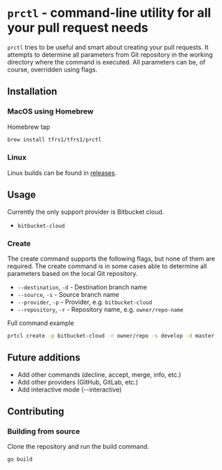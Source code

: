 # `prctl` - command-line utility for all your pull request needs

`prctl` tries to be useful and smart about creating your pull requests. It attempts to determine all parameters from Git repository in the working directory where the command is executed. All parameters can be, of course, overridden using flags.

## Installation

### MacOS using Homebrew

Homebrew tap
```bash
brew install tfrs1/tfrs1/prctl
```

### Linux

Linux builds can be found in [releases](https://github.com/tfrs1/prctl/releases).

## Usage

Currently the only support provider is Bitbucket cloud.
- `bitbucket-cloud`


### Create

The create command supports the following flags, but none of them are required. The create command is in some cases able to determine all parameters based on the local Git repository.

- `--destination`, `-d` - Destination branch name
- `--source`, `-s` - Source branch name
- `--provider`, `-p` - Provider, e.g. `bitbucket-cloud`
- `--repository`, `-r` - Repository name, e.g. `owner/repo-name`

Full command example
```bash
prtcl create -p bitbucket-cloud -r owner/repo -s develop -d master
```

## Future additions

- Add other commands (decline, accept, merge, info, etc.)
- Add other providers (GitHub, GitLab, etc.)
- Add interactive mode (--interactive)


## Contributing

### Building from source

Clone the repository and run the build command.
```
go build
```
